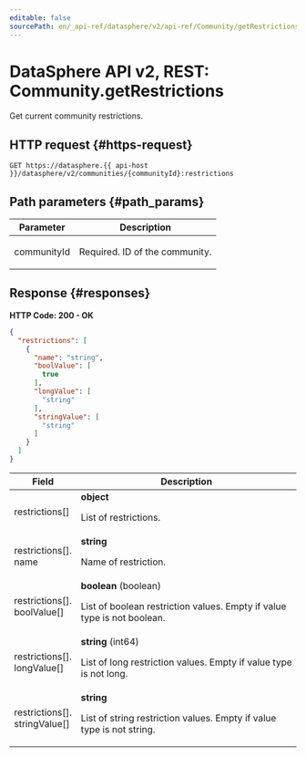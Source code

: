 ```yaml
---
editable: false
sourcePath: en/_api-ref/datasphere/v2/api-ref/Community/getRestrictions.md
---
```


# DataSphere API v2, REST: Community.getRestrictions
Get current community restrictions.
 

 
## HTTP request {#https-request}
```
GET https://datasphere.{{ api-host }}/datasphere/v2/communities/{communityId}:restrictions
```
 
## Path parameters {#path_params}
 
Parameter | Description
--- | ---
communityId | <p>Required. ID of the community.</p> 
 
## Response {#responses}
**HTTP Code: 200 - OK**

```json 
{
  "restrictions": [
    {
      "name": "string",
      "boolValue": [
        true
      ],
      "longValue": [
        "string"
      ],
      "stringValue": [
        "string"
      ]
    }
  ]
}
```

 
Field | Description
--- | ---
restrictions[] | **object**<br><p>List of restrictions.</p> 
restrictions[].<br>name | **string**<br><p>Name of restriction.</p> 
restrictions[].<br>boolValue[] | **boolean** (boolean)<br><p>List of boolean restriction values. Empty if value type is not boolean.</p> 
restrictions[].<br>longValue[] | **string** (int64)<br><p>List of long restriction values. Empty if value type is not long.</p> 
restrictions[].<br>stringValue[] | **string**<br><p>List of string restriction values. Empty if value type is not string.</p> 